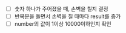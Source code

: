 * [ ] 숫자 하나가 주어졌을 때, 손벽을 칠지 결정
* [ ] 반복문을 돌면서 손벽을 칠 때마다 result를 증가
* [ ] number의 값이 1이상 10000이하인지 확인